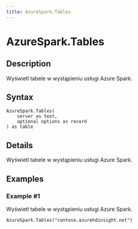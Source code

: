 ```yaml
---
title: AzureSpark.Tables
---
```


# AzureSpark.Tables


## Description

Wyświetl tabele w wystąpieniu usługi Azure Spark.


## Syntax

```powerquery
AzureSpark.Tables(
    server as text,
    optional options as record
) as table
```


## Details

Wyświetl tabele w wystąpieniu usługi Azure Spark.


## Examples

### Example #1 
Wyświetl tabele w wystąpieniu usługi Azure Spark.
```powerquery
AzureSpark.Tables("contoso.azurehdinsight.net")
```



